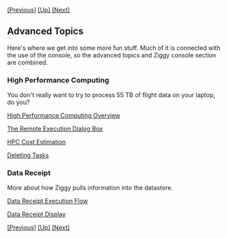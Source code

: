 [[Previous]](rerun-task.md)
[[Up]](user-manual.md)
[[Next]](select-hpc.md)

## Advanced Topics

Here's where we get into some more fun stuff. Much of it is connected with the use of the console, so the advanced topics and Ziggy console section are combined. 

### High Performance Computing

You don't really want to try to process 55 TB of flight data on your laptop, do you?

[High Performance Computing Overview](select-hpc.md)

[The Remote Execution Dialog Box](remote-dialog.md)

[HPC Cost Estimation](hpc-cost.md)

[Deleting Tasks](delete-tasks.md)

### Data Receipt

More about how Ziggy pulls information into the datastore.

[Data Receipt Execution Flow](data-receipt.md)

[Data Receipt Display](data-receipt-display.md)

<!--

TODO Create links here as well as in the table of contents as the articles are written.

### Event Handling

Ways to make Ziggy run in a more automated fashion without as much need for human-in-the-loop.

Event Handler Basics

Defining Event Handlers

Events Display

### Performance Tracking and Reporting

Ziggy provides tools that allow you to track the performance of the algorithms. 

Memdrone

Metrics

Instance Reports

### Alternative User Interface Options

How to adjust the console, or work without it.

Assistive Technologies

Mouse-Overs

Console Appearance Controls

The Ziggy Command Line Interface (CLI)

### Data Accountability and Traceability

How do you go back and figure out what happened in a processing activity that was potentially a long time ago?

Data Accountability and Traceability

### The Database

What does Ziggy even do with its relational database?

Relational Database

-->

[[Previous]](rerun-task.md)
[[Up]](user-manual.md)
[[Next]](select-hpc.md)
